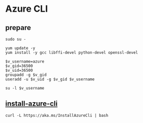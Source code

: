 # Azure CLI

## prepare

    sudo su -
    
    yum update -y
    yum install -y gcc libffi-devel python-devel openssl-devel
    
    $v_username=azure
    $v_gid=36500
    $v_uid=36500
    groupadd -g $v_gid
    useradd -u $v_uid -g $v_gid $v_username
    
    su -l $v_username
    

## [install-azure-cli](https://docs.microsoft.com/ja-jp/cli/azure/install-azure-cli)
    curl -L https://aka.ms/InstallAzureCli | bash

